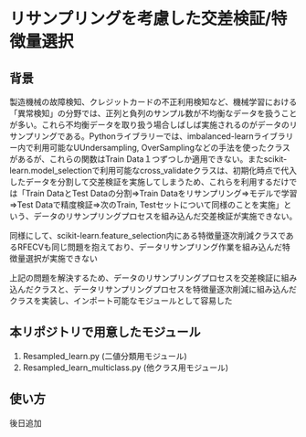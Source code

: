 <h1> リサンプリングを考慮した交差検証/特徴量選択</h1>

<h2>背景</h2>
<p>製造機械の故障検知、クレジットカードの不正利用検知など、機械学習における「異常検知」の分野では、正列と負列のサンプル数が不均衡なデータを扱うことが多い。これら不均衡データを取り扱う場合しばしば実施されるのがデータのリサンプリングである。Pythonライブラリーでは、<a herf="https://github.com/scikit-learn-contrib/imbalanced-learn.git" target="_blank">imbalanced-learnライブラリー</a>内で利用可能なU<a herf="http://contrib.scikit-learn.org/imbalanced-learn/stable/api.html#module-imblearn.under_sampling" target="_blank">Undersampling</a>, <a herf="http://contrib.scikit-learn.org/imbalanced-learn/stable/api.html#module-imblearn.over_sampling" target="_blank">OverSampling</a>などの手法を使ったクラスがあるが、これらの関数はTrain Data１つずつしか適用できない。また<a herf="http://scikit-learn.org/stable/modules/generated/sklearn.model_selection.cross_validate.html" target="_blank">scikit-learn.model_selectionで利用可能なcross_validateクラス</a>は、初期化時点で代入したデータを分割して交差検証を実施してしまうため、これらを利用するだけでは「Train DataとTest Dataの分割⇒Train Dataをリサンプリング⇒モデルで学習⇒Test Dataで精度検証⇒次のTrain, Testセットについて同様のことを実施」という、データのリサンプリングプロセスを組み込んだ交差検証が実施できない。</p>

<p>同様にして、<a herf="http://scikit-learn.org/stable/modules/generated/sklearn.feature_selection.RFECV.html" target="_blank">scikit-learn.feature_selection内にある特徴量逐次削減クラスであるRFECV</a>も同じ問題を抱えており、データリサンプリング作業を組み込んだ特徴量選択が実施できない</p>

<p>上記の問題を解決するため、データのリサンプリングプロセスを交差検証に組み込んだクラスと、データリサンプリングプロセスを特徴量逐次削減に組み込んだクラスを実装し、インポート可能なモジュールとして容易した</p>

<h2>本リポジトリで用意したモジュール</h2>
<ol>
<li> Resampled_learn.py (二値分類用モジュール)</li>
<li> Resampled_learn_multiclass.py (他クラス用モジュール)</li>
</ol>

<h2>使い方</h2>
<p>後日追加</p>